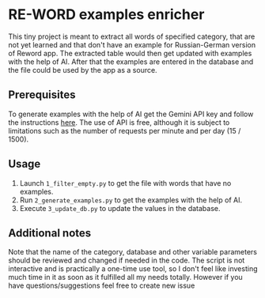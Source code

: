 # RE-WORD examples enricher
This tiny project is meant to extract all words of specified category, that are not yet learned and that don't have an example for Russian-German version of Reword app. The extracted table would then get updated with examples with the help of AI. After that the examples are entered in the database and the file could be used by the app as a source.

## Prerequisites
To generate examples with the help of AI get the Gemini API key and follow the instructions [here](https://ai.google.dev/gemini-api/docs/api-key#linuxmacos---bash). The use of API is free, although it is subject to limitations such as the number of requests per minute and per day (15 / 1500).

## Usage
1. Launch `1_filter_empty.py` to get the file with words that have no examples.
2. Run `2_generate_examples.py` to get the examples with the help of AI.
3. Execute `3_update_db.py` to update the values in the database.

## Additional notes
Note that the name of the category, database and other variable parameters should be reviewed and changed if needed in the code. The script is not interactive and is practically a one-time use tool, so I don't feel like investing much time in it as soon as it fulfilled all my needs totally. However if you have questions/suggestions feel free to create new issue